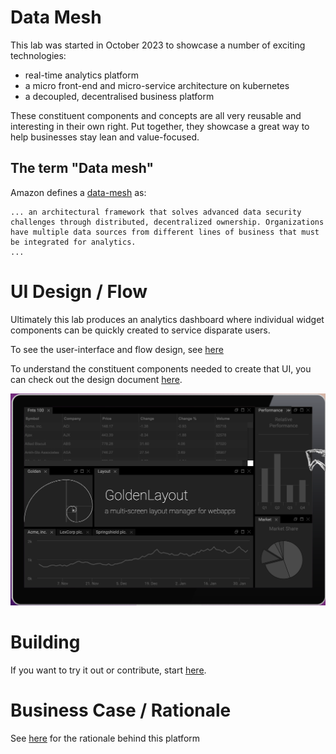 # Data Mesh

This lab was started in October 2023 to showcase a number of exciting technologies:
 * real-time analytics platform
 * a micro front-end and micro-service architecture on kubernetes
 * a decoupled, decentralised business platform

These constituent components and concepts are all very reusable and interesting in their own right. Put together, they showcase a great way to help businesses stay lean and value-focused.

## The term "Data mesh"
Amazon defines a [data-mesh](https://aws.amazon.com/what-is/data-mesh/) as:

```
... an architectural framework that solves advanced data security challenges through distributed, decentralized ownership. Organizations have multiple data sources from different lines of business that must be integrated for analytics.
...
```

# UI Design / Flow

Ultimately this lab produces an analytics dashboard where individual widget components can be quickly created to service disparate users.

To see the user-interface and flow design, see [here](./ui.md)

To understand the constituent components needed to create that UI, you can check out the design document [here](./design.md).

![dashboard](./golden-layout.png)

# Building

If you want to try it out or contribute, start [here](./running.md).

# Business Case / Rationale 

See [here](./requirements.md) for the rationale behind this platform
